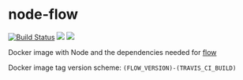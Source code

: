 # node-flow
[![Build Status](https://travis-ci.org/meetup/node-flow.svg?branch=master)](https://travis-ci.org/meetup/node-flow)
[![](https://images.microbadger.com/badges/version/meetup/node-flow.svg)](https://microbadger.com/images/meetup/node-flow "Get your own version badge on microbadger.com")
[![](https://images.microbadger.com/badges/image/meetup/node-flow.svg)](https://microbadger.com/images/meetup/node-flow "Get your own image badge on microbadger.com")

Docker image with Node and the dependencies needed for [flow](https://flowtype.org/)

Docker image tag version scheme: `(FLOW_VERSION)-(TRAVIS_CI_BUILD)`
